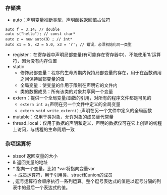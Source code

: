 ### 存储类
- auto：声明变量推断类型，声明函数返回值占位符
```
auto f = 3.14; // double
auto s("hello"); // const char*
auto z = new auto(9）; // int*
auto x1 = 5, x2 = 5.0, x3 = 'r'; // 错误，必须初始化同一类型
```
- register：在寄存器中声明局部变量(有可能存在寄存器中)，不能使用'&'运算符，因为没有内存位置
- static
  - 修饰局部变量：程序的生命周期内保持局部变量的存在，用于在函数调用之间保持局部变量的值
  - 全局变量：使变量的作用于限制在声明它的文件内
  - 类的数据成员：所有该类的对象共享同一个变量
- extern：提供一个全局变量/函数的引用，对所有的程序文件都是可见的
  - `extern int a;`声明在另一个文件中定义的全局变量
  - `extern void write_extern();`声明在另一个文件中定义的全局函数
- mutable：仅用于类对象，允许对象的成员替代常量
- thread_local：仅用于数据的声明和定义，声明的数据仅可在它上创建的线程上访问，与线程的生命周期一致


### 杂项运算符
- sizeof 返回变量的大小
- & 返回变量的地址
- \* 指向一个变量，比如 \*var将指向变量var
- -> 成员运算符，用于引用类、struct和union的成员
- , 逗号运算符会顺序执行一系列运算。整个逗号表达式的值是以逗号分隔的列表中的最后一个表达式的值。
